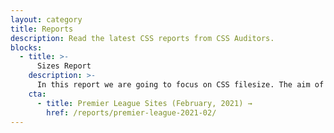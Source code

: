 ```yaml
---
layout: category
title: Reports
description: Read the latest CSS reports from CSS Auditors.
blocks:
  - title: >-
      Sizes Report
    description: >-
      In this report we are going to focus on CSS filesize. The aim of this report is to understand how much CSS code is needed to build a site. Sites audited in this report:
    cta:
      - title: Premier League Sites (February, 2021) →
        href: /reports/premier-league-2021-02/
---
```

